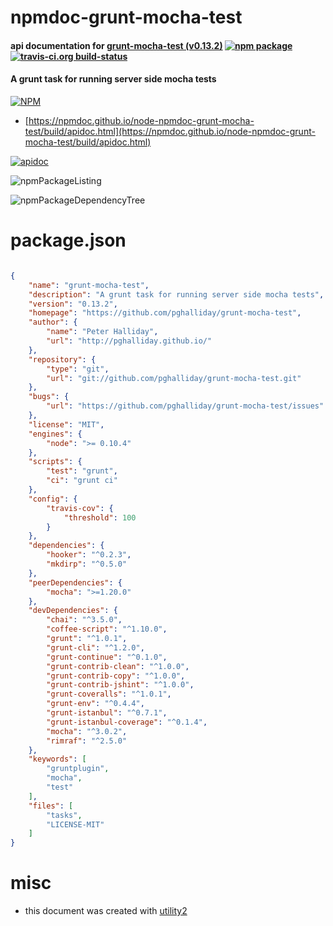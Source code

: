 # npmdoc-grunt-mocha-test

#### api documentation for  [grunt-mocha-test (v0.13.2)](https://github.com/pghalliday/grunt-mocha-test)  [![npm package](https://img.shields.io/npm/v/npmdoc-grunt-mocha-test.svg?style=flat-square)](https://www.npmjs.org/package/npmdoc-grunt-mocha-test) [![travis-ci.org build-status](https://api.travis-ci.org/npmdoc/node-npmdoc-grunt-mocha-test.svg)](https://travis-ci.org/npmdoc/node-npmdoc-grunt-mocha-test)

#### A grunt task for running server side mocha tests

[![NPM](https://nodei.co/npm/grunt-mocha-test.png?downloads=true&downloadRank=true&stars=true)](https://www.npmjs.com/package/grunt-mocha-test)

- [https://npmdoc.github.io/node-npmdoc-grunt-mocha-test/build/apidoc.html](https://npmdoc.github.io/node-npmdoc-grunt-mocha-test/build/apidoc.html)

[![apidoc](https://npmdoc.github.io/node-npmdoc-grunt-mocha-test/build/screenCapture.buildCi.browser.%252Ftmp%252Fbuild%252Fapidoc.html.png)](https://npmdoc.github.io/node-npmdoc-grunt-mocha-test/build/apidoc.html)

![npmPackageListing](https://npmdoc.github.io/node-npmdoc-grunt-mocha-test/build/screenCapture.npmPackageListing.svg)

![npmPackageDependencyTree](https://npmdoc.github.io/node-npmdoc-grunt-mocha-test/build/screenCapture.npmPackageDependencyTree.svg)



# package.json

```json

{
    "name": "grunt-mocha-test",
    "description": "A grunt task for running server side mocha tests",
    "version": "0.13.2",
    "homepage": "https://github.com/pghalliday/grunt-mocha-test",
    "author": {
        "name": "Peter Halliday",
        "url": "http://pghalliday.github.io/"
    },
    "repository": {
        "type": "git",
        "url": "git://github.com/pghalliday/grunt-mocha-test.git"
    },
    "bugs": {
        "url": "https://github.com/pghalliday/grunt-mocha-test/issues"
    },
    "license": "MIT",
    "engines": {
        "node": ">= 0.10.4"
    },
    "scripts": {
        "test": "grunt",
        "ci": "grunt ci"
    },
    "config": {
        "travis-cov": {
            "threshold": 100
        }
    },
    "dependencies": {
        "hooker": "^0.2.3",
        "mkdirp": "^0.5.0"
    },
    "peerDependencies": {
        "mocha": ">=1.20.0"
    },
    "devDependencies": {
        "chai": "^3.5.0",
        "coffee-script": "^1.10.0",
        "grunt": "^1.0.1",
        "grunt-cli": "^1.2.0",
        "grunt-continue": "^0.1.0",
        "grunt-contrib-clean": "^1.0.0",
        "grunt-contrib-copy": "^1.0.0",
        "grunt-contrib-jshint": "^1.0.0",
        "grunt-coveralls": "^1.0.1",
        "grunt-env": "^0.4.4",
        "grunt-istanbul": "^0.7.1",
        "grunt-istanbul-coverage": "^0.1.4",
        "mocha": "^3.0.2",
        "rimraf": "^2.5.0"
    },
    "keywords": [
        "gruntplugin",
        "mocha",
        "test"
    ],
    "files": [
        "tasks",
        "LICENSE-MIT"
    ]
}
```



# misc
- this document was created with [utility2](https://github.com/kaizhu256/node-utility2)
